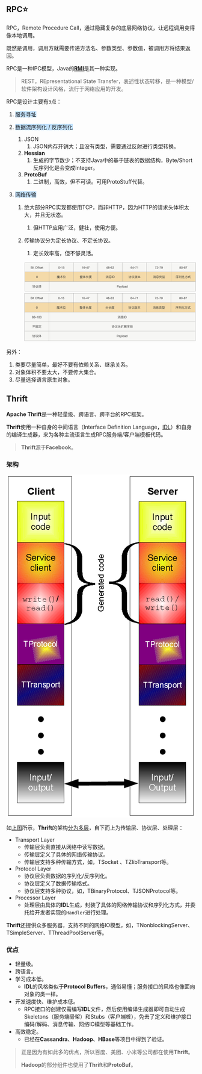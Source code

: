 ## RPC⭐

RPC，Remote Procedure Call，通过隐藏复杂的底层网络协议，让远程调用变得像本地调用。

既然是调用，调用方就需要传递方法名、参数类型、参数值，被调用方将结果返回。

RPC是一种IPC模型，Java的[**RMI**](https://www.liaoxuefeng.com/wiki/1252599548343744/1323711850348577)是其一种实现。

> REST，REpresentational State Transfer，表述性状态转移，是一种模型/软件架构设计风格，流行于网络应用的开发。

RPC是设计主要有`3`点：

1. <span style=background:#c2e2ff>服务寻址</span>

2. <span style=background:#c2e2ff>数据流序列化 / 反序列化</span>

   1. JSON
      1. JSON内存开销大；且没有类型，需要通过反射进行类型转换。
   2. **Hessian**
      1. 生成的字节数少；不支持Java中的基于链表的数据结构，Byte/Short反序列化是会变成Integer。
   3. **ProtoBuf**
      1. 二进制，高效，但不可读。可用ProtoStuff代替。

3. <span style=background:#c2e2ff>网络传输</span>

   1. 绝大部分RPC实现都使用TCP，而非HTTP，因为HTTP的请求头体积太大，并且无状态。

      1. 但HTTP应用广泛，健壮，使用方便。

   2. 传输协议分为定长协议、不定长协议。
   
      1. 定长效率高，但不够灵活。
   
      ![](../images/6/protocol_length_fixed.png)![](../images/6/protocol_length_indefinite.png)

另外：

1. 类要尽量简单，最好不要有依赖关系、继承关系。
2. 对象体积不要太大，不要传大集合。
3. 尽量选择语言原生对象。



## Thrift

**Apache Thrift**是一种轻量级、跨语言、跨平台的RPC框架。

**Thrift**使用一种自身的中间语言（Interface Definition Language，[IDL](https://blog.csdn.net/weixin_44240370/article/details/105930905)）和自身的编译生成器，来为各种主流语言生成RPC服务端/客户端模板代码。

> **Thrift**源于**Facebook**。

### 架构

![](../images/6/thrift_architecture.png)

如[上图](https://zh.wikipedia.org/wiki/Thrift)所示，**Thrift**的架构[分为多层](https://blog.csdn.net/baidu_22254181/article/details/82814489)，自下而上为传输层、协议层、处理层：

- Transport Layer
  - 传输层负责直接从网络中读写数据。
  - 传输层定义了具体的网络传输协议。
  - 传输层支持多种传输方式，如，TSocket 、TZlibTransport等。
- Protocol Layer
  - 协议层负责数据的序列化/反序列化。
  - 协议层定义了数据传输格式。
  - 协议层支持多种协议，如，TBinaryProtocol、TJSONProtocol等。
- Processor Layer
  - 处理层由具体的**IDL**生成，封装了具体的网络传输协议和序列化方式，并委托给开发者实现的`Handler`进行处理。

**Thrift**还提供众多服务器，支持不同的网络IO模型，如，TNonblockingServer、TSimpleServer、TThreadPoolServer等。

### 优点

- 轻量级。
- 跨语言。
- 学习成本低。
  - **IDL**的风格类似于**Protocol Buffers**，通俗易懂；服务接口的风格也像面向对象的类一样。
- 开发速度快、维护成本低。
  - RPC接口的创建仅需编写**IDL**文件，然后使用编译生成器即可自动生成Skeletons（服务端骨架）和Stubs（客户端桩），免去了定义和维护接口编码/解码、消息传输、网络IO模型等基础工作。
- 高效稳定。
  - 已经在**Cassandra**、**Hadoop**、**HBase**等项目中得到了验证。

> 正是因为有如此多的优点，所以百度、美团、小米等公司都在使用**Thrift**。
>
> **Hadoop**的部分组件也使用了**Thrift**和**ProtoBuf**。

